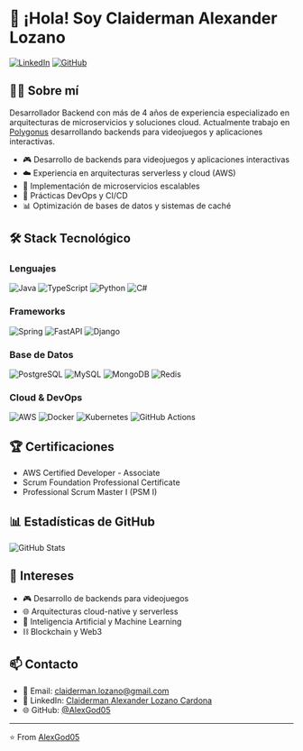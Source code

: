 # 👋 ¡Hola! Soy Claiderman Alexander Lozano

[![LinkedIn](https://img.shields.io/badge/LinkedIn-0077B5?style=for-the-badge&logo=linkedin&logoColor=white)](https://www.linkedin.com/in/claiderman-alexander-lozano-cardona-292a19174/)
[![GitHub](https://img.shields.io/badge/GitHub-100000?style=for-the-badge&logo=github&logoColor=white)](https://github.com/AlexGod05)

## 👨‍💻 Sobre mí

Desarrollador Backend con más de 4 años de experiencia especializado en arquitecturas de microservicios y soluciones cloud. Actualmente trabajo en [Polygonus](https://www.polygon.us/) desarrollando backends para videojuegos y aplicaciones interactivas.

- 🎮 Desarrollo de backends para videojuegos y aplicaciones interactivas
- ☁️ Experiencia en arquitecturas serverless y cloud (AWS)
- 🚀 Implementación de microservicios escalables
- 🔄 Prácticas DevOps y CI/CD
- 📊 Optimización de bases de datos y sistemas de caché

## 🛠️ Stack Tecnológico

### Lenguajes
![Java](https://img.shields.io/badge/Java-ED8B00?style=flat-square&logo=openjdk&logoColor=white)
![TypeScript](https://img.shields.io/badge/TypeScript-007ACC?style=flat-square&logo=typescript&logoColor=white)
![Python](https://img.shields.io/badge/Python-3776AB?style=flat-square&logo=python&logoColor=white)
![C#](https://img.shields.io/badge/C%23-239120?style=flat-square&logo=c-sharp&logoColor=white)

### Frameworks
![Spring](https://img.shields.io/badge/Spring-6DB33F?style=flat-square&logo=spring&logoColor=white)
![FastAPI](https://img.shields.io/badge/FastAPI-009688?style=flat-square&logo=fastapi&logoColor=white)
![Django](https://img.shields.io/badge/Django-092E20?style=flat-square&logo=django&logoColor=white)

### Base de Datos
![PostgreSQL](https://img.shields.io/badge/PostgreSQL-316192?style=flat-square&logo=postgresql&logoColor=white)
![MySQL](https://img.shields.io/badge/MySQL-00000F?style=flat-square&logo=mysql&logoColor=white)
![MongoDB](https://img.shields.io/badge/MongoDB-4EA94B?style=flat-square&logo=mongodb&logoColor=white)
![Redis](https://img.shields.io/badge/Redis-DC382D?style=flat-square&logo=redis&logoColor=white)

### Cloud & DevOps
![AWS](https://img.shields.io/badge/AWS-232F3E?style=flat-square&logo=amazon-aws&logoColor=white)
![Docker](https://img.shields.io/badge/Docker-2496ED?style=flat-square&logo=docker&logoColor=white)
![Kubernetes](https://img.shields.io/badge/Kubernetes-326CE5?style=flat-square&logo=kubernetes&logoColor=white)
![GitHub Actions](https://img.shields.io/badge/GitHub_Actions-2088FF?style=flat-square&logo=github-actions&logoColor=white)

## 🏆 Certificaciones

- AWS Certified Developer - Associate
- Scrum Foundation Professional Certificate
- Professional Scrum Master I (PSM I)

## 📊 Estadísticas de GitHub

![GitHub Stats](https://github-readme-stats.vercel.app/api?username=AlexGod05&show_icons=true&theme=radical)

## 🎯 Intereses

- 🎮 Desarrollo de backends para videojuegos
- 🌐 Arquitecturas cloud-native y serverless
- 🤖 Inteligencia Artificial y Machine Learning
- ⛓️ Blockchain y Web3

## 📫 Contacto

- 📧 Email: claiderman.lozano@gmail.com
- 📱 LinkedIn: [Claiderman Alexander Lozano Cardona](https://www.linkedin.com/in/claiderman-alexander-lozano-cardona-292a19174/)
- 🌐 GitHub: [@AlexGod05](https://github.com/AlexGod05)

---
⭐️ From [AlexGod05](https://github.com/AlexGod05)
